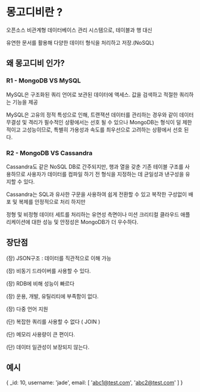 # 몽고디비란 ?

오픈소스 비관계형 데이터베이스 관리 시스템으로, 테이블과 행 대신

유연한 문서를 활용해 다양한 데이터 형식을 처리하고 저장.(NoSQL)

## 왜 몽고디비 인가?

### R1 - MongoDB VS MySQL

MySQL은 구조화된 쿼리 언어로 보관된 데이터에 액세스. 값을 검색하고 
적절한 쿼리하는 기능을 제공

MySQL은 고유의 정적 특성으로 인해, 트랜잭션 데이터를 관리하는 경우와 
같이 데이터 무결성 및 격리가 필수적인 상황에서는 선호 될 수 있으나
MongoDB는 형식이 덜 제한적이고 고성능이므로, 특별히 가용성과 속도를
최우선으로 고려하는 상황에서 선호 된다.

### R2 - MongoDB VS Cassandra

Cassandra도 같은 NoSQL DB로 간주되지만, 행과 열을 갖춘 기존 테이블 
구조를 사용하므로 사용자가 데이터를 컴파일 하기 전 형식을 지정하는 데
균일성과 낸구성을 유지할 수 있다.

Cassandra는 SQL과 유사한 구문을 사용하여 쉽게 전환할 수 있고
복작한 구성없이 배포 및 복제를 안정적으로 처리 하지만

정형 및 비정형 데이터 세트를 처리하는 유연성 측면이나 
미션 크리티컬 클라우드 애플리케이션에 대한 성능 및 안정성은
MongoDB가 더 우수하다.

## 장단점

(장) JSON구조 : 데이터를 직관적으로 이해 가능

(장) 비동기 드라이버를 사용할 수 있다.

(장) RDB에 비해 성능이  빠르다

(장) 운용, 개발, 유틸리티에 부족함이 없다.

(장) 다중 언어 지원

(단) 복잡한 쿼리를 사용할 수 없다 ( JOIN )

(단) 메모리 사용량이 큰 편이다.

(단) 데이터 일관성이 보장되지 않는다.

## 예시
{
_id: 10,
username: 'jade',
email: [
'abc1@test.com',
'abc2@test.com'
]
}
